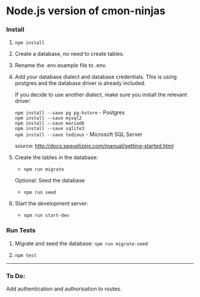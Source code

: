 # Node.js version of cmon-ninjas

### Install

1. `npm install`

2. Create a database, no need to create tables.

3. Rename the .env.example file to .env.

4. Add your database dialect and database credentials.
   This is using postgres and the database driver is already included.

   If you decide to use another dialect, make sure you install the relevant driver:

   `npm install --save pg pg-hstore` - Postgres  
   `npm install --save mysql2`  
   `npm install --save mariadb`  
   `npm install --save sqlite3`  
   `npm install --save tedious` - Microsoft SQL Server

   source: http://docs.sequelizejs.com/manual/getting-started.html

5. Create the tables in the database:

   - `npm run migrate`

   Optional: Seed the database

   - `npm run seed`

6. Start the development server:
   - `npm run start-dev`

### Run Tests

1. Migrate and seed the database:
   `npm run migrate-seed`

2. `npm test`

---
### To Do:
   Add authentication and authorisation to routes. 